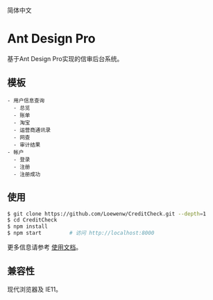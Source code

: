 简体中文

# Ant Design Pro

基于Ant Design Pro实现的信审后台系统。


## 模板

```
- 用户信息查询
  - 总览
  - 账单
  - 淘宝
  - 运营商通讯录
  - 网查
  - 审计结果
- 帐户
  - 登录
  - 注册
  - 注册成功
```

## 使用

```bash
$ git clone https://github.com/Loewenw/CreditCheck.git --depth=1
$ cd CreditCheck
$ npm install
$ npm start         # 访问 http://localhost:8000
```

更多信息请参考 [使用文档](http://pro.ant.design/docs/getting-started)。

## 兼容性

现代浏览器及 IE11。
